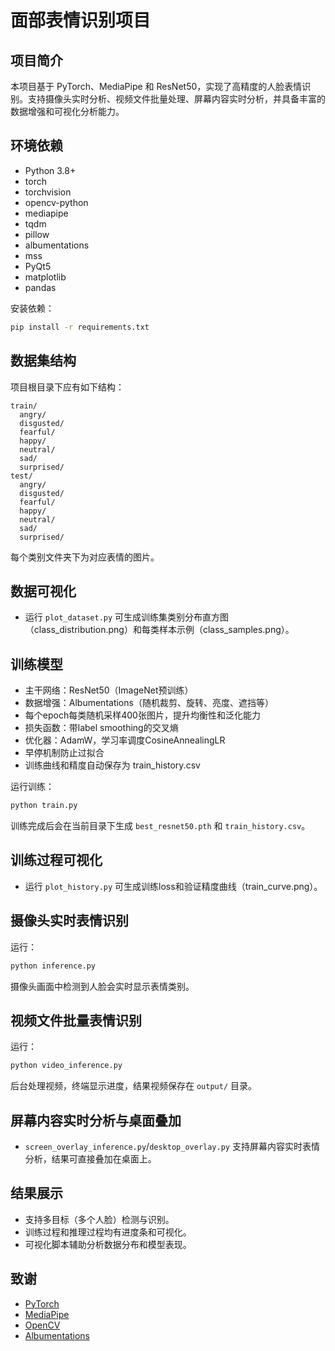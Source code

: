 # 面部表情识别项目

## 项目简介
本项目基于 PyTorch、MediaPipe 和 ResNet50，实现了高精度的人脸表情识别。支持摄像头实时分析、视频文件批量处理、屏幕内容实时分析，并具备丰富的数据增强和可视化分析能力。

## 环境依赖
- Python 3.8+
- torch
- torchvision
- opencv-python
- mediapipe
- tqdm
- pillow
- albumentations
- mss
- PyQt5
- matplotlib
- pandas

安装依赖：
```bash
pip install -r requirements.txt
```

## 数据集结构
项目根目录下应有如下结构：
```
train/
  angry/
  disgusted/
  fearful/
  happy/
  neutral/
  sad/
  surprised/
test/
  angry/
  disgusted/
  fearful/
  happy/
  neutral/
  sad/
  surprised/
```
每个类别文件夹下为对应表情的图片。

## 数据可视化
- 运行 `plot_dataset.py` 可生成训练集类别分布直方图（class_distribution.png）和每类样本示例（class_samples.png）。

## 训练模型
- 主干网络：ResNet50（ImageNet预训练）
- 数据增强：Albumentations（随机裁剪、旋转、亮度、遮挡等）
- 每个epoch每类随机采样400张图片，提升均衡性和泛化能力
- 损失函数：带label smoothing的交叉熵
- 优化器：AdamW，学习率调度CosineAnnealingLR
- 早停机制防止过拟合
- 训练曲线和精度自动保存为 train_history.csv

运行训练：
```bash
python train.py
```
训练完成后会在当前目录下生成 `best_resnet50.pth` 和 `train_history.csv`。

## 训练过程可视化
- 运行 `plot_history.py` 可生成训练loss和验证精度曲线（train_curve.png）。

## 摄像头实时表情识别
运行：
```bash
python inference.py
```
摄像头画面中检测到人脸会实时显示表情类别。

## 视频文件批量表情识别
运行：
```bash
python video_inference.py
```
后台处理视频，终端显示进度，结果视频保存在 `output/` 目录。

## 屏幕内容实时分析与桌面叠加
- `screen_overlay_inference.py`/`desktop_overlay.py` 支持屏幕内容实时表情分析，结果可直接叠加在桌面上。

## 结果展示
- 支持多目标（多个人脸）检测与识别。
- 训练过程和推理过程均有进度条和可视化。
- 可视化脚本辅助分析数据分布和模型表现。

## 致谢
- [PyTorch](https://pytorch.org/)
- [MediaPipe](https://mediapipe.dev/)
- [OpenCV](https://opencv.org/)
- [Albumentations](https://albumentations.ai/)

